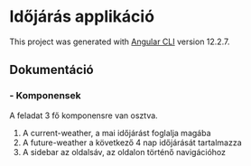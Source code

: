 # Időjárás applikáció

This project was generated with [Angular CLI](https://github.com/angular/angular-cli) version 12.2.7.

## Dokumentáció
### - Komponensek
A feladat 3 fő komponensre van osztva.

1. A current-weather, a mai időjárást foglalja magába
2. A future-weather a következő 4 nap időjárását tartalmazza
3. A sidebar az oldalsáv, az oldalon történő navigációhoz
